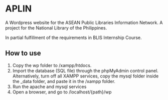 # APLIN
 A Wordpress website for the ASEAN Public Libraries Information Network. A project for the National Library of the Philippines.
 
 In partial fulfillment of the requirements in BLIS Internship Course.

## How to use
1. Copy the wp folder to /xampp/htdocs.
2. Import the database (SQL file) through the phpMyAdmin control panel. Alternatively, turn off all XAMPP services, copy the mysql folder inside the _data folder, and paste it in the /xampp folder.
3. Run the apache and mysql services
4. Open a browser, and go to /localhost/{path}/wp
